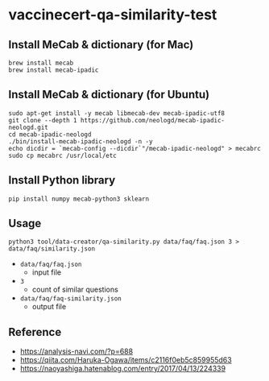 # vaccinecert-qa-similarity-test

## Install MeCab & dictionary (for Mac)

```sh:
brew install mecab
brew install mecab-ipadic
```

## Install MeCab & dictionary (for Ubuntu)

```sh:
sudo apt-get install -y mecab libmecab-dev mecab-ipadic-utf8
git clone --depth 1 https://github.com/neologd/mecab-ipadic-neologd.git
cd mecab-ipadic-neologd
./bin/install-mecab-ipadic-neologd -n -y
echo dicdir = `mecab-config --dicdir`"/mecab-ipadic-neologd" > mecabrc 
sudo cp mecabrc /usr/local/etc
```

## Install Python library

```sh:
pip install numpy mecab-python3 sklearn
```

## Usage

```sh:
python3 tool/data-creator/qa-similarity.py data/faq/faq.json 3 > data/faq/similarity.json
```

- `data/faq/faq.json`
  - input file
- `3`
  - count of similar questions
- `data/faq/faq-similarity.json`
  - output file

## Reference

- https://analysis-navi.com/?p=688
- https://qiita.com/Haruka-Ogawa/items/c2116f0eb5c859955d63
- https://naoyashiga.hatenablog.com/entry/2017/04/13/224339